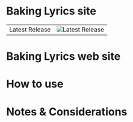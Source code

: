 Baking Lyrics site
==================

<table>
<tr>
  <td>Latest Release</td>
  <td><img src="https://badge.fury.io/gh/arukavina%2baking-lyrics%2web.png" alt="Latest Release"/></td>
</tr>
</table>

# Baking Lyrics web site

# How to use

# Notes & Considerations
